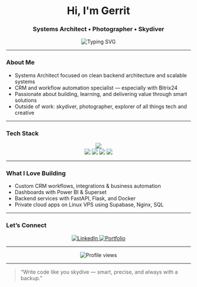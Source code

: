 <h1 align="center">Hi, I'm Gerrit</h1>
<h3 align="center">Systems Architect • Photographer • Skydiver</h3>

<p align="center">
  <img src="https://readme-typing-svg.demolab.com?font=Fira+Code&pause=1000&center=true&vCenter=true&multiline=true&width=435&lines=I+love+building+things+that+work.;I+build+systems%2C+dashboards%2C+and+CRMs.;I+break+limits+in+code+and+in+freefall." alt="Typing SVG" />
</p>

---

### **About Me**
- Systems Architect focused on clean backend architecture and scalable systems  
- CRM and workflow automation specialist — especially with Bitrix24  
- Passionate about building, learning, and delivering value through smart solutions  
- Outside of work: skydiver, photographer, explorer of all things tech and creative

---

### **Tech Stack**

<p align="center">
  <!-- Theme-aware logos with background transparency -->
  <picture>
    <source media="(prefers-color-scheme: dark)" srcset="https://skillicons.dev/icons?i=python,flask,fastapi,html,css,js,github,docker,nginx,linux,postgres&theme=dark" />
    <img src="https://skillicons.dev/icons?i=python,flask,fastapi,html,css,js,github,docker,nginx,linux,postgres" />
  </picture>
  <br/>
  <img src="https://img.shields.io/badge/Supabase-3ECF8E?style=for-the-badge&logo=supabase&logoColor=white" />
  <img src="https://img.shields.io/badge/Bitrix24-00AEEF?style=for-the-badge&logo=data:image/svg+xml;base64,[bitrix_logo]" />
  <img src="https://img.shields.io/badge/Power%20BI-F2C811?style=for-the-badge&logo=powerbi&logoColor=black" />
  <img src="https://img.shields.io/badge/Apache%20Superset-181717?style=for-the-badge&logo=apache&logoColor=white" />
</p>

---

### **What I Love Building**
- Custom CRM workflows, integrations & business automation
- Dashboards with Power BI & Superset
- Backend services with FastAPI, Flask, and Docker
- Private cloud apps on Linux VPS using Supabase, Nginx, SQL

---

### **Let’s Connect**

<p align="center">
  <a href="https://www.linkedin.com/in/YOUR-LINKEDIN-HANDLE" target="_blank">
    <img src="https://img.shields.io/badge/LinkedIn-0A66C2?style=for-the-badge&logo=linkedin&logoColor=white" alt="LinkedIn" />
  </a>
  <a href="https://gerritv.com" target="_blank">
    <img src="https://img.shields.io/badge/Portfolio-24292F?style=for-the-badge&logo=githubpages&logoColor=white" alt="Portfolio" />
  </a>
</p>

---

<p align="center">
  <img src="https://komarev.com/ghpvc/?username=gerritdev&style=flat-square&color=blue" alt="Profile views" />
</p>

---

> “Write code like you skydive — smart, precise, and always with a backup.”
